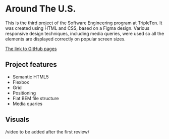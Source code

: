 # Around The U.S.

This is the third project of the Software Engineering program at TripleTen. It was created using HTML and CSS, based on a Figma design. Various responsive design techniques, including media queries, were used so all the elements are displayed correctly on popular screen sizes.

[The link to GitHub pages](https://lina-mykhailyk.github.io/se_project_aroundtheus/)

## Project features

- Semantic HTML5
- Flexbox
- Grid
- Positioning
- Flat BEM file structure
- Media quaries

## Visuals

/video to be added after the first review/
